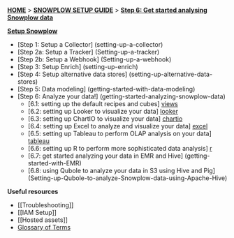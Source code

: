[**HOME**](Home) > [**SNOWPLOW SETUP GUIDE**](setting-up-snowplow) > [**Step 6: Get started analysing Snowplow data**](getting-started-analyzing-snowplow-data)

[**Setup Snowplow**](setting-up-snowplow)

- [Step 1: Setup a Collector] (setting-up-a-collector)
- [Step 2a: Setup a Tracker] (Setting-up-a-tracker)
- [Step 2b: Setup a Webhook] (Setting-up-a-webhook)
- [Step 3: Setup Enrich] (setting-up-enrich)
- [Step 4: Setup alternative data stores] (setting-up-alternative-data-stores)
- [Step 5: Data modeling] (getting-started-with-data-modeling)
- [Step 6: Analyze your data!] (getting-started-analyzing-snowplow-data)
  - [6.1: setting up the default recipes and cubes] [views]   
  - [6.2: setting up Looker to visualize your data] [looker]
  - [6.3: setting up ChartIO to visualize your data] [chartio]  
  - [6.4: setting up Excel to analyze and visualize your data] [excel]
  - [6.5: setting up Tableau to perform OLAP analysis on your data] [tableau]
  - [6.6: setting up R to perform more sophisticated data analysis] [r]
  - [6.7: get started analyzing your data in EMR and Hive] (getting-started-with-EMR)
  - [6.8: using Qubole to analyze your data in S3 using Hive and Pig] (Setting-up-Qubole-to-analyze-Snowplow-data-using-Apache-Hive)

**Useful resources**  

- [[Troubleshooting]]  
- [[IAM Setup]]    
- [[Hosted assets]] 
- [Glossary of Terms](Glossary)


[analyst-cookbook]: http://snowplowanalytics.com/analytics/index.html
[hive]: Getting-started-with-EMR
[infobright]: Getting-started-analysing-your-data-in-Infobright
[chartio]: Setting-up-ChartIO-to-visualize-Snowplow-data
[excel]: Setting-up-Excel-to-analyze-Snowplow-data
[tableau]: Setting-up-Tableau-to-analyze-your-Snowplow-data
[r]: Setting-up-R-to-perform-more-sophisticated-analysis-on-your-Snowplow-data
[views]: Setting-up-the-prebuilt-views-in-Redshift-and-PostgreSQL
[looker]: Getting-started-with-Looker
